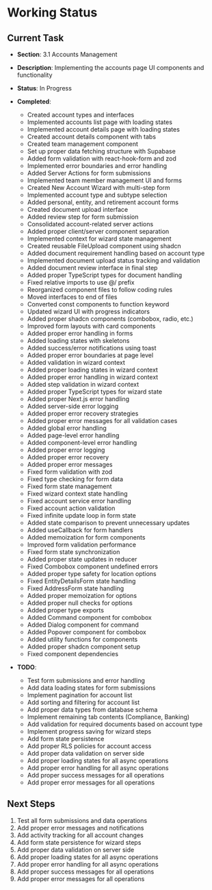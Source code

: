 # Working Status

## Current Task
- **Section**: 3.1 Accounts Management
- **Description**: Implementing the accounts page UI components and functionality
- **Status**: In Progress
- **Completed**:
  - Created account types and interfaces
  - Implemented accounts list page with loading states
  - Implemented account details page with loading states
  - Created account details component with tabs
  - Created team management component
  - Set up proper data fetching structure with Supabase
  - Added form validation with react-hook-form and zod
  - Implemented error boundaries and error handling
  - Added Server Actions for form submissions
  - Implemented team member management UI and forms
  - Created New Account Wizard with multi-step form
  - Implemented account type and subtype selection
  - Added personal, entity, and retirement account forms
  - Created document upload interface
  - Added review step for form submission
  - Consolidated account-related server actions
  - Added proper client/server component separation
  - Implemented context for wizard state management
  - Created reusable FileUpload component using shadcn
  - Added document requirement handling based on account type
  - Implemented document upload status tracking and validation
  - Added document review interface in final step
  - Added proper TypeScript types for document handling
  - Fixed relative imports to use @/ prefix
  - Reorganized component files to follow coding rules
  - Moved interfaces to end of files
  - Converted const components to function keyword
  - Updated wizard UI with progress indicators
  - Added proper shadcn components (combobox, radio, etc.)
  - Improved form layouts with card components
  - Added proper error handling in forms
  - Added loading states with skeletons
  - Added success/error notifications using toast
  - Added proper error boundaries at page level
  - Added validation in wizard context
  - Added proper loading states in wizard context
  - Added proper error handling in wizard context
  - Added step validation in wizard context
  - Added proper TypeScript types for wizard state
  - Added proper Next.js error handling
  - Added server-side error logging
  - Added proper error recovery strategies
  - Added proper error messages for all validation cases
  - Added global error handling
  - Added page-level error handling
  - Added component-level error handling
  - Added proper error logging
  - Added proper error recovery
  - Added proper error messages
  - Fixed form validation with zod
  - Fixed type checking for form data
  - Fixed form state management
  - Fixed wizard context state handling
  - Fixed account service error handling
  - Fixed account action validation
  - Fixed infinite update loop in form state
  - Added state comparison to prevent unnecessary updates
  - Added useCallback for form handlers
  - Added memoization for form components
  - Improved form validation performance
  - Fixed form state synchronization
  - Added proper state updates in reducer
  - Fixed Combobox component undefined errors
  - Added proper type safety for location options
  - Fixed EntityDetailsForm state handling
  - Fixed AddressForm state handling
  - Added proper memoization for options
  - Added proper null checks for options
  - Added proper type exports
  - Added Command component for combobox
  - Added Dialog component for command
  - Added Popover component for combobox
  - Added utility functions for components
  - Added proper shadcn component setup
  - Fixed component dependencies

- **TODO**:
  - Test form submissions and error handling
  - Add data loading states for form submissions
  - Implement pagination for account list
  - Add sorting and filtering for account list
  - Add proper data types from database schema
  - Implement remaining tab contents (Compliance, Banking)
  - Add validation for required documents based on account type
  - Implement progress saving for wizard steps
  - Add form state persistence
  - Add proper RLS policies for account access
  - Add proper data validation on server side
  - Add proper loading states for all async operations
  - Add proper error handling for all async operations
  - Add proper success messages for all operations
  - Add proper error messages for all operations

## Next Steps
1. Test all form submissions and data operations
2. Add proper error messages and notifications
3. Add activity tracking for all account changes
4. Add form state persistence for wizard steps
5. Add proper data validation on server side
6. Add proper loading states for all async operations
7. Add proper error handling for all async operations
8. Add proper success messages for all operations
9. Add proper error messages for all operations
